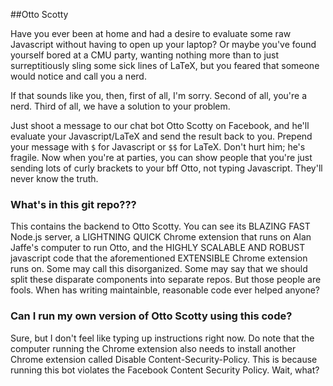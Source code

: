##Otto Scotty

Have you ever been at home and had a desire to evaluate some raw Javascript
without having to open up your laptop? Or maybe you've found yourself bored at a
CMU party, wanting nothing more than to just surreptitiously sling some sick
lines of LaTeX, but you feared that someone would notice and call you a
nerd.

If that sounds like you, then, first of all, I'm sorry. Second of all, you're a
nerd. Third of all, we have a solution to your problem.

Just shoot a message to our chat bot Otto Scotty on Facebook, and he'll evaluate
your Javascript/LaTeX and send the result back to you. Prepend your message with
`$` for Javascript or `$$` for LaTeX. Don't hurt him; he's fragile.  Now when
you're at parties, you can show people that you're just sending lots of curly
brackets to your bff Otto, not typing Javascript. They'll never know the truth.

### What's in this git repo???
This contains the backend to Otto Scotty. You can see its BLAZING FAST Node.js
server, a LIGHTNING QUICK Chrome extension that runs on Alan Jaffe's computer to
run Otto, and the HIGHLY SCALABLE AND ROBUST javascript code that the
aforementioned EXTENSIBLE Chrome extension runs on. Some may call this
disorganized. Some may say that we should split these disparate components into
separate repos. But those people are fools. When has writing maintainble,
reasonable code ever helped anyone?

### Can I run my own version of Otto Scotty using this code?
Sure, but I don't feel like typing up instructions right now. Do note that the
computer running the Chrome extension also needs to install another Chrome
extension called Disable Content-Security-Policy. This is because running this bot
violates the Facebook Content Security Policy. Wait, what?
